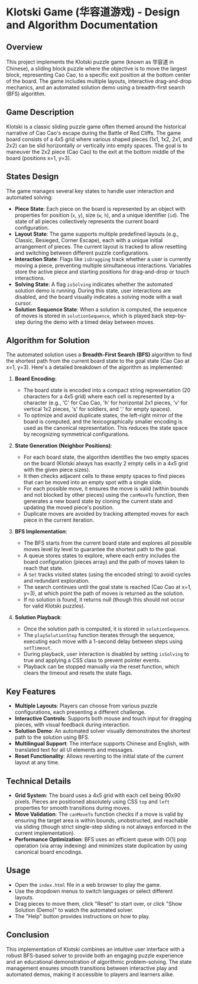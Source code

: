 # Klotski Game (华容道游戏) - Design and Algorithm Documentation

## Overview
This project implements the Klotski puzzle game (known as 华容道 in Chinese), a sliding block puzzle where the objective is to move the largest block, representing Cao Cao, to a specific exit position at the bottom center of the board. The game includes multiple layouts, interactive drag-and-drop mechanics, and an automated solution demo using a breadth-first search (BFS) algorithm.

## Game Description
Klotski is a classic sliding puzzle game often themed around the historical narrative of Cao Cao's escape during the Battle of Red Cliffs. The game board consists of a 4x5 grid where various shaped pieces (1x1, 1x2, 2x1, and 2x2) can be slid horizontally or vertically into empty spaces. The goal is to maneuver the 2x2 piece (Cao Cao) to the exit at the bottom middle of the board (positions x=1, y=3).

## States Design
The game manages several key states to handle user interaction and automated solving:

- **Piece State**: Each piece on the board is represented by an object with properties for position (`x`, `y`), size (`w`, `h`), and a unique identifier (`id`). The state of all pieces collectively represents the current board configuration.
- **Layout State**: The game supports multiple predefined layouts (e.g., Classic, Besieged, Corner Escape), each with a unique initial arrangement of pieces. The current layout is tracked to allow resetting and switching between different puzzle configurations.
- **Interaction State**: Flags like `isDragging` track whether a user is currently moving a piece, preventing multiple simultaneous interactions. Variables store the active piece and starting positions for drag-and-drop or touch interactions.
- **Solving State**: A flag `isSolving` indicates whether the automated solution demo is running. During this state, user interactions are disabled, and the board visually indicates a solving mode with a wait cursor.
- **Solution Sequence State**: When a solution is computed, the sequence of moves is stored in `solutionSequence`, which is played back step-by-step during the demo with a timed delay between moves.

## Algorithm for Solution
The automated solution uses a **Breadth-First Search (BFS)** algorithm to find the shortest path from the current board state to the goal state (Cao Cao at x=1, y=3). Here's a detailed breakdown of the algorithm as implemented:

1. **Board Encoding**:
   - The board state is encoded into a compact string representation (20 characters for a 4x5 grid) where each cell is represented by a character (e.g., 'C' for Cao Cao, 'h' for horizontal 2x1 pieces, 'v' for vertical 1x2 pieces, 's' for soldiers, and '.' for empty spaces).
   - To optimize and avoid duplicate states, the left-right mirror of the board is computed, and the lexicographically smaller encoding is used as the canonical representation. This reduces the state space by recognizing symmetrical configurations.

2. **State Generation (Neighbor Positions)**:
   - For each board state, the algorithm identifies the two empty spaces on the board (Klotski always has exactly 2 empty cells in a 4x5 grid with the given piece sizes).
   - It then checks adjacent cells to these empty spaces to find pieces that can be moved into an empty spot with a single slide.
   - For each possible move, it ensures the move is valid (within bounds and not blocked by other pieces) using the `canMoveTo` function, then generates a new board state by cloning the current state and updating the moved piece's position.
   - Duplicate moves are avoided by tracking attempted moves for each piece in the current iteration.

3. **BFS Implementation**:
   - The BFS starts from the current board state and explores all possible moves level by level to guarantee the shortest path to the goal.
   - A queue stores states to explore, where each entry includes the board configuration (pieces array) and the path of moves taken to reach that state.
   - A `Set` tracks visited states (using the encoded string) to avoid cycles and redundant exploration.
   - The search continues until the goal state is reached (Cao Cao at x=1, y=3), at which point the path of moves is returned as the solution.
   - If no solution is found, it returns null (though this should not occur for valid Klotski puzzles).

4. **Solution Playback**:
   - Once the solution path is computed, it is stored in `solutionSequence`.
   - The `playSolutionStep` function iterates through the sequence, executing each move with a 1-second delay between steps using `setTimeout`.
   - During playback, user interaction is disabled by setting `isSolving` to true and applying a CSS class to prevent pointer events.
   - Playback can be stopped manually via the reset function, which clears the timeout and resets the state flags.

## Key Features
- **Multiple Layouts**: Players can choose from various puzzle configurations, each presenting a different challenge.
- **Interactive Controls**: Supports both mouse and touch input for dragging pieces, with visual feedback during interaction.
- **Solution Demo**: An automated solver visually demonstrates the shortest path to the solution using BFS.
- **Multilingual Support**: The interface supports Chinese and English, with translated text for all UI elements and messages.
- **Reset Functionality**: Allows reverting to the initial state of the current layout at any time.

## Technical Details
- **Grid System**: The board uses a 4x5 grid with each cell being 90x90 pixels. Pieces are positioned absolutely using CSS `top` and `left` properties for smooth transitions during moves.
- **Move Validation**: The `canMoveTo` function checks if a move is valid by ensuring the target area is within bounds, unobstructed, and reachable via sliding (though strict single-step sliding is not always enforced in the current implementation).
- **Performance Optimization**: BFS uses an efficient queue with O(1) pop operation (via array indexing) and minimizes state duplication by using canonical board encodings.

## Usage
- Open the `index.html` file in a web browser to play the game.
- Use the dropdown menus to switch languages or select different layouts.
- Drag pieces to move them, click "Reset" to start over, or click "Show Solution (Demo)" to watch the automated solver.
- The "Help" button provides instructions on how to play.

## Conclusion
This implementation of Klotski combines an intuitive user interface with a robust BFS-based solver to provide both an engaging puzzle experience and an educational demonstration of algorithmic problem-solving. The state management ensures smooth transitions between interactive play and automated demos, making it accessible to players and learners alike.
